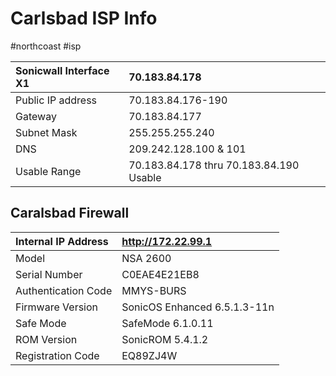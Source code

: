 # Carlsbad ISP Info
#northcoast #isp 

|Sonicwall Interface X1	|70.183.84.178|
|:------ |:------ |
|Public IP address			|70.183.84.176-190|
|Gateway				|70.183.84.177|
|Subnet Mask			|255.255.255.240|
|DNS					|209.242.128.100 & 101|
|Usable Range			|70.183.84.178 thru 70.183.84.190 Usable|


## Caralsbad Firewall
|Internal IP Address		|http://172.22.99.1|
|:------ |:------ |
|Model					|NSA 2600|
|Serial Number			|C0EAE4E21EB8|
|Authentication Code		|MMYS-BURS|
|Firmware Version		|SonicOS Enhanced 6.5.1.3-11n|
|Safe Mode				|SafeMode 6.1.0.11|
|ROM Version		    	|SonicROM 5.4.1.2|
|Registration Code	    	|EQ89ZJ4W|